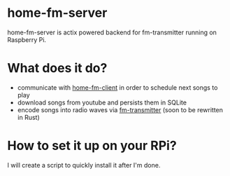 # home-fm-server


home-fm-server is actix powered backend for fm-transmitter running on Raspberry Pi.
# What does it do?
  - communicate with [home-fm-client] in order to schedule next songs to play
  - download songs from youtube and persists them in SQLite
  - encode songs into radio waves via [fm-transmitter] (soon to be rewritten in Rust)

# How to set it up on your RPi?
I will create a script to quickly install it after I'm done.

[home-fm-client]: <https://github.com/Sniadekk/home-fm-client>
[fm-transmitter]: <https://github.com/somu1795/fm_transmitter>